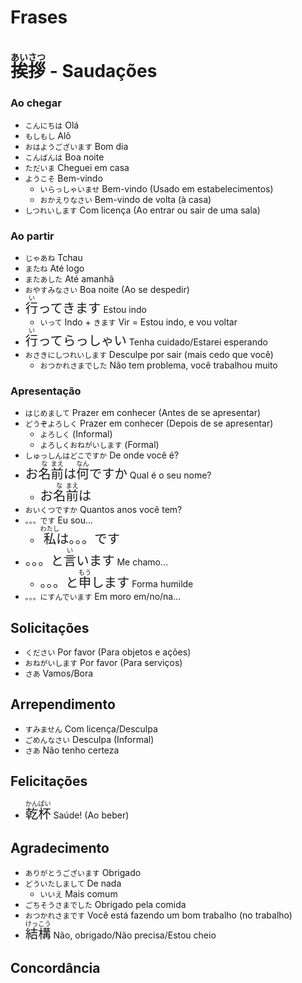 # Frases

# <ruby>挨<rt>あい</rt>拶<rt>さつ</rt></ruby> - Saudações

### Ao chegar

-   `こんにちは` Olá
-   `もしもし` Alô
-   `おはようございます` Bom dia
-   `こんばんは` Boa noite
-   `ただいま` Cheguei em casa
-   `ようこそ` Bem-vindo
    -   `いらっしゃいませ` Bem-vindo (Usado em estabelecimentos)
    -   `おかえりなさい` Bem-vindo de volta (à casa)
-   `しつれいします` Com licença (Ao entrar ou sair de uma sala)

### Ao partir

-   `じゃあね` Tchau
-   `またね` Até logo
-   `またあした` Até amanhã
-   `おやすみなさい` Boa noite (Ao se despedir)
-   <font size="5"><code><ruby>行<rt>い</rt></ruby>ってきます</code></font> Estou indo
    -   `いって` Indo + `きます` Vir = Estou indo, e vou voltar
-   <font size="5"><code><ruby>行<rt>い</rt></ruby>ってらっしゃい</code></font> Tenha cuidado/Estarei esperando
-   `おさきにしつれいします` Desculpe por sair (mais cedo que você)
    -   `おつかれさまでした` Não tem problema, você trabalhou muito

### Apresentação

-   `はじめまして` Prazer em conhecer (Antes de se apresentar)
-   `どうぞよろしく` Prazer em conhecer (Depois de se apresentar)
    -   `よろしく` (Informal)
    -   `よろしくおねがいします` (Formal)
-   `しゅっしんはどこですか` De onde você é?
-   <font size="5"><code>お<ruby>名<rt>な</rt>前<rt>まえ</rt></ruby>は<ruby>何<rt>なん</rt></ruby>ですか</code></font> Qual é o seu nome?
    -   <font size="5"><code>お<ruby>名<rt>な</rt>前<rt>まえ</rt></ruby>は</code></font>
-   `おいくつですか` Quantos anos você tem?
-   `。。。です` Eu sou...
    -   <font size="5"><code><ruby>私<rt>わたし</rt></ruby>は。。。です</code></font>
-   <font size="5"><code>。。。と<ruby>言<rt>い</rt></ruby>います</code></font> Me chamo...
    -   <font size="5"><code>。。。と<ruby>申<rt>もう</rt></ruby>します</code></font> Forma humilde
-   `。。。にすんでいます` Em moro em/no/na...

## Solicitações

-   `ください` Por favor (Para objetos e ações)
-   `おねがいします` Por favor (Para serviços)
-   `さあ` Vamos/Bora

## Arrependimento

-   `すみません` Com licença/Desculpa
-   `ごめんなさい` Desculpa (Informal)
-   `さあ` Não tenho certeza

## Felicitações

-   <font size="5"><code><ruby>乾<rt>かん</rt>杯<rt>ぱい</rt></ruby></code></font> Saúde! (Ao beber)

## Agradecimento

-   `ありがとうございます` Obrigado
-   `どういたしまして` De nada
    -   `いいえ` Mais comum
-   `ごちそうさまでした` Obrigado pela comida
-   `おつかれさまです` Você está fazendo um bom trabalho (no trabalho)
-   <font size="5"><code><ruby>結<rt>けっ</rt>構<rt>こう</rt></ruby></code></font> Não, obrigado/Não precisa/Estou cheio

## Concordância
